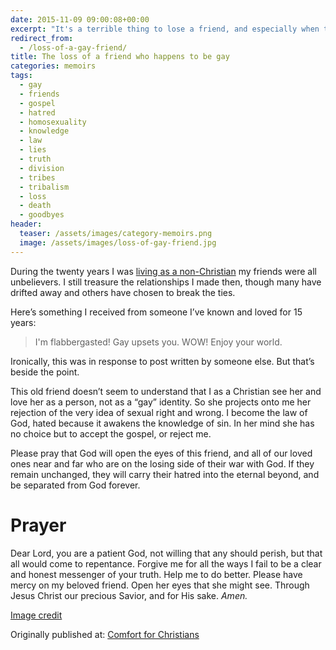 ```yaml
---
date: 2015-11-09 09:00:08+00:00
excerpt: "It's a terrible thing to lose a friend, and especially when there is nothing we can do to remedy the situation.  Sometimes we have to lovingly let people go."
redirect_from:
  - /loss-of-a-gay-friend/
title: The loss of a friend who happens to be gay
categories: memoirs
tags:
  - gay
  - friends
  - gospel
  - hatred
  - homosexuality
  - knowledge
  - law
  - lies
  - truth
  - division
  - tribes
  - tribalism
  - loss
  - death
  - goodbyes
header:
  teaser: /assets/images/category-memoirs.png
  image: /assets/images/loss-of-gay-friend.jpg
---
```



During the twenty years I was [living as a non-Christian](/memoirs/tarot-cards/) my friends were all unbelievers.  I still treasure the relationships I made then, though many have drifted away and others have chosen to break the ties.

Here’s something I received from someone I’ve known and loved for 15 years:



<blockquote>
  I'm flabbergasted! Gay upsets you.
  WOW!
  Enjoy your world.
</blockquote>



Ironically, this was in response to post written by someone else.  But that’s beside the point.

This old friend doesn’t seem to understand that I as a Christian see her and love her as a person, not as a “gay” identity.  So she projects onto me her rejection of the very idea of sexual right and wrong.  I become the law of God, hated because it awakens the knowledge of sin. In her mind she has no choice but to accept the gospel, or reject me.

Please pray that God will open the eyes of this friend, and all of our loved ones near and far who are on the losing side of their war with God.  If they remain unchanged, they will carry their hatred into the eternal beyond, and be separated from God forever.

# Prayer

Dear Lord, you are a patient God, not willing that any should perish, but that all would come to repentance. Forgive me for all the ways I fail to be a clear and honest messenger of your truth.  Help me to do better.  Please have mercy on my beloved friend.  Open her eyes that she might see.  Through Jesus Christ our precious Savior, and for His sake.  _Amen._

[Image credit](http://alliedow.wordpress.com/2010/03/17/the-fine-art-of-goodbye-playlist/)

<div>Originally published at: <a href='http://www.alecsatin.com/'>Comfort for Christians</a></div>
